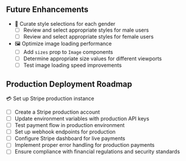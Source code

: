 ## Future Enhancements

- 🎨 Curate style selections for each gender
  - [ ] Review and select appropriate styles for male users
  - [ ] Review and select appropriate styles for female users

- 🖼️ Optimize image loading performance
  - [ ] Add `sizes` prop to `Image` components
  - [ ] Determine appropriate size values for different viewports
  - [ ] Test image loading speed improvements

## Production Deployment Roadmap

💳 Set up Stripe production instance
   - [ ] Create a Stripe production account
   - [ ] Update environment variables with production API keys
   - [ ] Test payment flow in production environment
   - [ ] Set up webhook endpoints for production
   - [ ] Configure Stripe dashboard for live payments
   - [ ] Implement proper error handling for production payments
   - [ ] Ensure compliance with financial regulations and security standards
